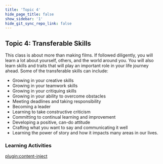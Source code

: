 ```yaml
---
title: 'Topic 4'
hide_page_title: false
show_sidebar: '1'
hide_git_sync_repo_link: false
---
```


## Topic 4: Transferable Skills

This class is about more than making films. If followed diligently, you will learn a lot about yourself, others, and the world around you. You will also learn skills and traits that will play an important role in your life journey ahead. Some of the transferable skills can include:
  - Growing in your creative skills
  - Growing in your teamwork skills
  - Growing in your critiquing skills
  - Growing in your ability to overcome obstacles
  - Meeting deadlines and taking responsibility
  - Becoming a leader
  - Learning to take constructive criticism
  - Committing to continual learning and improvement
  - Developing a positive, can-do attitude
  - Crafting what you want to say and communicating it well
  - Learning the power of story and how it impacts many areas in our lives.


### Learning Activities
[plugin:content-inject](../_1-5)
